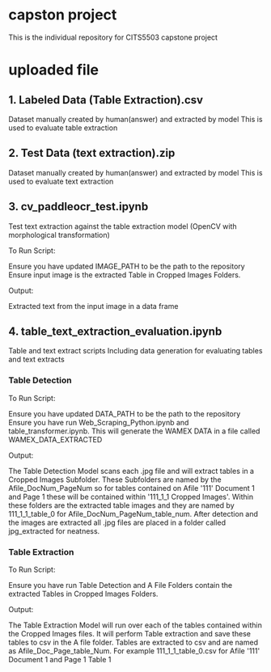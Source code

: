 # capston project
This is the individual repository for CITS5503 capstone project 

# uploaded file
## 1. Labeled Data (Table Extraction).csv
  Dataset manually created by human(answer) and extracted by model
  This is used to evaluate table extraction

## 2. Test Data (text extraction).zip
  Dataset manually created by human(answer) and extracted by model
  This is used to evaluate text extraction

## 3. cv_paddleocr_test.ipynb
  Test text extraction against the table extraction model (OpenCV with morphological transformation)

  To Run Script:

  Ensure you have updated IMAGE_PATH to be the path to the repository
  Ensure input image is the extracted Table in Cropped Images Folders.

  Output:

  Extracted text from the input image in a data frame

## 4. table_text_extraction_evaluation.ipynb
  Table and text extract scripts
  Including data generation for evaluating tables and text extracts

  ### Table Detection
  To Run Script:

  Ensure you have updated DATA_PATH to be the path to the repository
  Ensure you have run Web_Scraping_Python.ipynb and table_transformer.ipynb. This will generate the WAMEX DATA in a file called WAMEX_DATA_EXTRACTED
  
  Output:

  The Table Detection Model scans each .jpg file and will extract tables in a Cropped Images Subfolder. These Subfolders are named by the Afile_DocNum_PageNum so for tables contained on Afile '111' Document 1 and Page 1 these will be contained within '111_1_1 Cropped Images'.
  Within these folders are the extracted table images and they are named by 111_1_1_table_0 for Afile_DocNum_PageNum_table_num.
  After detection and the images are extracted all .jpg files are placed in a folder called jpg_extracted for neatness.
  
  ### Table Extraction
  To Run Script:

  Ensure you have run Table Detection and A File Folders contain the extracted Tables in Cropped Images Folders.

  Output:

  The Table Extraction Model will run over each of the tables contained within the Cropped Images files.
  It will perform Table extraction and save these tables to csv in the A file folder.
  Tables are extracted to csv and are named as Afile_Doc_Page_table_Num. For example 111_1_1_table_0.csv for Afile '111' Document 1 and Page 1 Table 1
